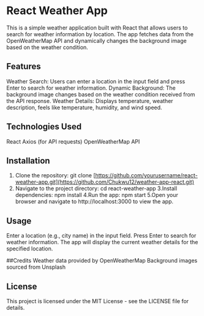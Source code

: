 # React Weather App
This is a simple weather application built with React that allows users to search for weather information by location. The app fetches data from the OpenWeatherMap API and dynamically changes the background image based on the weather condition.

## Features
Weather Search: Users can enter a location in the input field and press Enter to search for weather information.
Dynamic Background: The background image changes based on the weather condition received from the API response.
Weather Details: Displays temperature, weather description, feels like temperature, humidity, and wind speed.

## Technologies Used
React
Axios (for API requests)
OpenWeatherMap API

## Installation
1. Clone the repository: 
git clone [https://github.com/yourusername/react-weather-app.git](https://github.com/Chukwu12/weather-app-react.git)
2. Navigate to the project directory:
cd react-weather-app
3.Install dependencies:
npm install
4.Run the app:
npm start
5.Open your browser and navigate to http://localhost:3000 to view the app.

## Usage
Enter a location (e.g., city name) in the input field.
Press Enter to search for weather information.
The app will display the current weather details for the specified location.

##Credits
Weather data provided by OpenWeatherMap
Background images sourced from Unsplash

## License
This project is licensed under the MIT License - see the LICENSE file for details.

